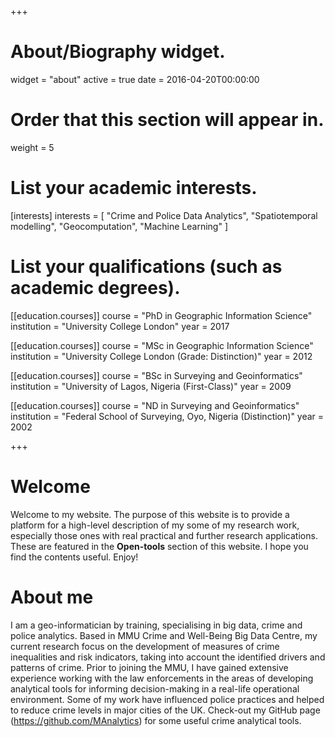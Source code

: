 +++
# About/Biography widget.
widget = "about"
active = true
date = 2016-04-20T00:00:00

# Order that this section will appear in.
weight = 5

# List your academic interests.
[interests]
  interests = [
    "Crime and Police Data Analytics",
    "Spatiotemporal modelling",
    "Geocomputation",
    "Machine Learning"
  ]

# List your qualifications (such as academic degrees).
[[education.courses]]
  course = "PhD in Geographic Information Science"
  institution = "University College London"
  year = 2017

[[education.courses]]
  course = "MSc in Geographic Information Science"
  institution = "University College London (Grade: Distinction)"
  year = 2012

[[education.courses]]
  course = "BSc in Surveying and Geoinformatics"
  institution = "University of Lagos, Nigeria (First-Class)"
  year = 2009

[[education.courses]]
  course = "ND in Surveying and Geoinformatics"
  institution = "Federal School of Surveying, Oyo, Nigeria (Distinction)"
  year = 2002
 
+++

# Welcome

Welcome to my website. The purpose of this website is to provide a platform for a high-level description of my some of my research work, especially those ones with real practical and further research applications. These are featured in the **Open-tools** section of this website. I hope you find the contents useful. Enjoy!

# About me

I am a geo-informatician by training, specialising in big data, crime and police analytics. Based in MMU Crime and Well-Being Big Data Centre, my current research focus on the development of measures of crime inequalities and risk indicators, taking into account the identified drivers and patterns of crime. Prior to joining the MMU, I have gained extensive experience working with the law enforcements in the areas of developing analytical tools for informing decision-making in a real-life operational environment. Some of my work have influenced police practices and helped to reduce crime levels in major cities of the UK. Check-out my GitHub page (https://github.com/MAnalytics) for some useful crime analytical tools. 
